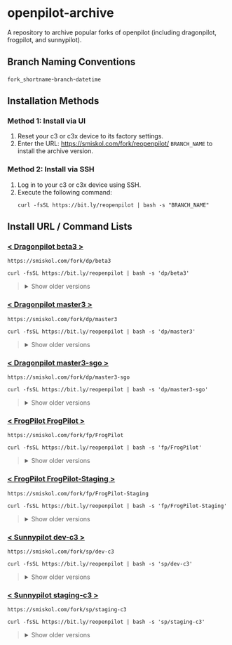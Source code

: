 # openpilot-archive
A repository to archive popular forks of openpilot (including dragonpilot, frogpilot, and sunnypilot).

## Branch Naming Conventions
`fork_shortname`-`branch`-`datetime`

## Installation Methods
### Method 1: Install via UI
1. Reset your c3 or c3x device to its factory settings.
2. Enter the URL: https://smiskol.com/fork/reopenpilot/ `BRANCH_NAME` to install the archive version.

### Method 2: Install via SSH
1. Log in to your c3 or c3x device using SSH.
2. Execute the following command:
   ```
   curl -fsSL https://bit.ly/reopenpilot | bash -s "BRANCH_NAME"
   ```

## Install URL / Command Lists

### [< Dragonpilot beta3 >](https://github.com/reopenpilot/openpilot-archive/commits/dp-beta3-20240820-1123/)
```
https://smiskol.com/fork/dp/beta3
```
```
curl -fsSL https://bit.ly/reopenpilot | bash -s 'dp/beta3'
```

> <details><summary>Show older versions</summary>
>
> <br>
> 
> 
> > <details><summary>20240724-0804</summary>
> >
> > #### dp-beta3-20240724-0804
> >
> > ```
> > https://smiskol.com/fork/reopenpilot/dp-beta3-20240724-0804
> > ```
> > ```
> > curl -fsSL https://bit.ly/reopenpilot | bash -s dp-beta3-20240724-0804
> > ```
> >
> > </details>
> >
> 
> > <details><summary>20240820-1123</summary>
> >
> > #### dp-beta3-20240820-1123
> >
> > ```
> > https://smiskol.com/fork/reopenpilot/dp-beta3-20240820-1123
> > ```
> > ```
> > curl -fsSL https://bit.ly/reopenpilot | bash -s dp-beta3-20240820-1123
> > ```
> >
> > </details>
> >
>
> </details>



### [< Dragonpilot master3 >](https://github.com/reopenpilot/openpilot-archive/commits/dp-master3-20240820-1120/)
```
https://smiskol.com/fork/dp/master3
```
```
curl -fsSL https://bit.ly/reopenpilot | bash -s 'dp/master3'
```

> <details><summary>Show older versions</summary>
>
> <br>
> 
> 
> > <details><summary>20240724-0801</summary>
> >
> > #### dp-master3-20240724-0801
> >
> > ```
> > https://smiskol.com/fork/reopenpilot/dp-master3-20240724-0801
> > ```
> > ```
> > curl -fsSL https://bit.ly/reopenpilot | bash -s dp-master3-20240724-0801
> > ```
> >
> > </details>
> >
> 
> > <details><summary>20240730-1404</summary>
> >
> > #### dp-master3-20240730-1404
> >
> > ```
> > https://smiskol.com/fork/reopenpilot/dp-master3-20240730-1404
> > ```
> > ```
> > curl -fsSL https://bit.ly/reopenpilot | bash -s dp-master3-20240730-1404
> > ```
> >
> > </details>
> >
> 
> > <details><summary>20240730-1417</summary>
> >
> > #### dp-master3-20240730-1417
> >
> > ```
> > https://smiskol.com/fork/reopenpilot/dp-master3-20240730-1417
> > ```
> > ```
> > curl -fsSL https://bit.ly/reopenpilot | bash -s dp-master3-20240730-1417
> > ```
> >
> > </details>
> >
> 
> > <details><summary>20240731-0654</summary>
> >
> > #### dp-master3-20240731-0654
> >
> > ```
> > https://smiskol.com/fork/reopenpilot/dp-master3-20240731-0654
> > ```
> > ```
> > curl -fsSL https://bit.ly/reopenpilot | bash -s dp-master3-20240731-0654
> > ```
> >
> > </details>
> >
> 
> > <details><summary>20240731-1352</summary>
> >
> > #### dp-master3-20240731-1352
> >
> > ```
> > https://smiskol.com/fork/reopenpilot/dp-master3-20240731-1352
> > ```
> > ```
> > curl -fsSL https://bit.ly/reopenpilot | bash -s dp-master3-20240731-1352
> > ```
> >
> > </details>
> >
> 
> > <details><summary>20240801-0926</summary>
> >
> > #### dp-master3-20240801-0926
> >
> > ```
> > https://smiskol.com/fork/reopenpilot/dp-master3-20240801-0926
> > ```
> > ```
> > curl -fsSL https://bit.ly/reopenpilot | bash -s dp-master3-20240801-0926
> > ```
> >
> > </details>
> >
> 
> > <details><summary>20240801-0940</summary>
> >
> > #### dp-master3-20240801-0940
> >
> > ```
> > https://smiskol.com/fork/reopenpilot/dp-master3-20240801-0940
> > ```
> > ```
> > curl -fsSL https://bit.ly/reopenpilot | bash -s dp-master3-20240801-0940
> > ```
> >
> > </details>
> >
> 
> > <details><summary>20240801-0945</summary>
> >
> > #### dp-master3-20240801-0945
> >
> > ```
> > https://smiskol.com/fork/reopenpilot/dp-master3-20240801-0945
> > ```
> > ```
> > curl -fsSL https://bit.ly/reopenpilot | bash -s dp-master3-20240801-0945
> > ```
> >
> > </details>
> >
> 
> > <details><summary>20240801-0951</summary>
> >
> > #### dp-master3-20240801-0951
> >
> > ```
> > https://smiskol.com/fork/reopenpilot/dp-master3-20240801-0951
> > ```
> > ```
> > curl -fsSL https://bit.ly/reopenpilot | bash -s dp-master3-20240801-0951
> > ```
> >
> > </details>
> >
> 
> > <details><summary>20240801-1000</summary>
> >
> > #### dp-master3-20240801-1000
> >
> > ```
> > https://smiskol.com/fork/reopenpilot/dp-master3-20240801-1000
> > ```
> > ```
> > curl -fsSL https://bit.ly/reopenpilot | bash -s dp-master3-20240801-1000
> > ```
> >
> > </details>
> >
> 
> > <details><summary>20240802-0949</summary>
> >
> > #### dp-master3-20240802-0949
> >
> > ```
> > https://smiskol.com/fork/reopenpilot/dp-master3-20240802-0949
> > ```
> > ```
> > curl -fsSL https://bit.ly/reopenpilot | bash -s dp-master3-20240802-0949
> > ```
> >
> > </details>
> >
> 
> > <details><summary>20240802-1300</summary>
> >
> > #### dp-master3-20240802-1300
> >
> > ```
> > https://smiskol.com/fork/reopenpilot/dp-master3-20240802-1300
> > ```
> > ```
> > curl -fsSL https://bit.ly/reopenpilot | bash -s dp-master3-20240802-1300
> > ```
> >
> > </details>
> >
> 
> > <details><summary>20240807-0208</summary>
> >
> > #### dp-master3-20240807-0208
> >
> > ```
> > https://smiskol.com/fork/reopenpilot/dp-master3-20240807-0208
> > ```
> > ```
> > curl -fsSL https://bit.ly/reopenpilot | bash -s dp-master3-20240807-0208
> > ```
> >
> > </details>
> >
> 
> > <details><summary>20240820-1120</summary>
> >
> > #### dp-master3-20240820-1120
> >
> > ```
> > https://smiskol.com/fork/reopenpilot/dp-master3-20240820-1120
> > ```
> > ```
> > curl -fsSL https://bit.ly/reopenpilot | bash -s dp-master3-20240820-1120
> > ```
> >
> > </details>
> >
>
> </details>



### [< Dragonpilot master3-sgo >](https://github.com/reopenpilot/openpilot-archive/commits/dp-master3-sgo-20240724-0821/)
```
https://smiskol.com/fork/dp/master3-sgo
```
```
curl -fsSL https://bit.ly/reopenpilot | bash -s 'dp/master3-sgo'
```

> <details><summary>Show older versions</summary>
>
> <br>
> 
> 
> > <details><summary>20240724-0821</summary>
> >
> > #### dp-master3-sgo-20240724-0821
> >
> > ```
> > https://smiskol.com/fork/reopenpilot/dp-master3-sgo-20240724-0821
> > ```
> > ```
> > curl -fsSL https://bit.ly/reopenpilot | bash -s dp-master3-sgo-20240724-0821
> > ```
> >
> > </details>
> >
>
> </details>



### [< FrogPilot FrogPilot >](https://github.com/reopenpilot/openpilot-archive/commits/fp-FrogPilot-20240822-0437/)
```
https://smiskol.com/fork/fp/FrogPilot
```
```
curl -fsSL https://bit.ly/reopenpilot | bash -s 'fp/FrogPilot'
```

> <details><summary>Show older versions</summary>
>
> <br>
> 
> 
> > <details><summary>20240723-2120</summary>
> >
> > #### fp-FrogPilot-20240723-2120
> >
> > ```
> > https://smiskol.com/fork/reopenpilot/fp-FrogPilot-20240723-2120
> > ```
> > ```
> > curl -fsSL https://bit.ly/reopenpilot | bash -s fp-FrogPilot-20240723-2120
> > ```
> >
> > </details>
> >
> 
> > <details><summary>20240801-0651</summary>
> >
> > #### fp-FrogPilot-20240801-0651
> >
> > ```
> > https://smiskol.com/fork/reopenpilot/fp-FrogPilot-20240801-0651
> > ```
> > ```
> > curl -fsSL https://bit.ly/reopenpilot | bash -s fp-FrogPilot-20240801-0651
> > ```
> >
> > </details>
> >
> 
> > <details><summary>20240801-1742</summary>
> >
> > #### fp-FrogPilot-20240801-1742
> >
> > ```
> > https://smiskol.com/fork/reopenpilot/fp-FrogPilot-20240801-1742
> > ```
> > ```
> > curl -fsSL https://bit.ly/reopenpilot | bash -s fp-FrogPilot-20240801-1742
> > ```
> >
> > </details>
> >
> 
> > <details><summary>20240801-2227</summary>
> >
> > #### fp-FrogPilot-20240801-2227
> >
> > ```
> > https://smiskol.com/fork/reopenpilot/fp-FrogPilot-20240801-2227
> > ```
> > ```
> > curl -fsSL https://bit.ly/reopenpilot | bash -s fp-FrogPilot-20240801-2227
> > ```
> >
> > </details>
> >
> 
> > <details><summary>20240802-0317</summary>
> >
> > #### fp-FrogPilot-20240802-0317
> >
> > ```
> > https://smiskol.com/fork/reopenpilot/fp-FrogPilot-20240802-0317
> > ```
> > ```
> > curl -fsSL https://bit.ly/reopenpilot | bash -s fp-FrogPilot-20240802-0317
> > ```
> >
> > </details>
> >
> 
> > <details><summary>20240802-2141</summary>
> >
> > #### fp-FrogPilot-20240802-2141
> >
> > ```
> > https://smiskol.com/fork/reopenpilot/fp-FrogPilot-20240802-2141
> > ```
> > ```
> > curl -fsSL https://bit.ly/reopenpilot | bash -s fp-FrogPilot-20240802-2141
> > ```
> >
> > </details>
> >
> 
> > <details><summary>20240803-0125</summary>
> >
> > #### fp-FrogPilot-20240803-0125
> >
> > ```
> > https://smiskol.com/fork/reopenpilot/fp-FrogPilot-20240803-0125
> > ```
> > ```
> > curl -fsSL https://bit.ly/reopenpilot | bash -s fp-FrogPilot-20240803-0125
> > ```
> >
> > </details>
> >
> 
> > <details><summary>20240803-1925</summary>
> >
> > #### fp-FrogPilot-20240803-1925
> >
> > ```
> > https://smiskol.com/fork/reopenpilot/fp-FrogPilot-20240803-1925
> > ```
> > ```
> > curl -fsSL https://bit.ly/reopenpilot | bash -s fp-FrogPilot-20240803-1925
> > ```
> >
> > </details>
> >
> 
> > <details><summary>20240803-1941</summary>
> >
> > #### fp-FrogPilot-20240803-1941
> >
> > ```
> > https://smiskol.com/fork/reopenpilot/fp-FrogPilot-20240803-1941
> > ```
> > ```
> > curl -fsSL https://bit.ly/reopenpilot | bash -s fp-FrogPilot-20240803-1941
> > ```
> >
> > </details>
> >
> 
> > <details><summary>20240803-2142</summary>
> >
> > #### fp-FrogPilot-20240803-2142
> >
> > ```
> > https://smiskol.com/fork/reopenpilot/fp-FrogPilot-20240803-2142
> > ```
> > ```
> > curl -fsSL https://bit.ly/reopenpilot | bash -s fp-FrogPilot-20240803-2142
> > ```
> >
> > </details>
> >
> 
> > <details><summary>20240804-0112</summary>
> >
> > #### fp-FrogPilot-20240804-0112
> >
> > ```
> > https://smiskol.com/fork/reopenpilot/fp-FrogPilot-20240804-0112
> > ```
> > ```
> > curl -fsSL https://bit.ly/reopenpilot | bash -s fp-FrogPilot-20240804-0112
> > ```
> >
> > </details>
> >
> 
> > <details><summary>20240815-2336</summary>
> >
> > #### fp-FrogPilot-20240815-2336
> >
> > ```
> > https://smiskol.com/fork/reopenpilot/fp-FrogPilot-20240815-2336
> > ```
> > ```
> > curl -fsSL https://bit.ly/reopenpilot | bash -s fp-FrogPilot-20240815-2336
> > ```
> >
> > </details>
> >
> 
> > <details><summary>20240816-0020</summary>
> >
> > #### fp-FrogPilot-20240816-0020
> >
> > ```
> > https://smiskol.com/fork/reopenpilot/fp-FrogPilot-20240816-0020
> > ```
> > ```
> > curl -fsSL https://bit.ly/reopenpilot | bash -s fp-FrogPilot-20240816-0020
> > ```
> >
> > </details>
> >
> 
> > <details><summary>20240819-0222</summary>
> >
> > #### fp-FrogPilot-20240819-0222
> >
> > ```
> > https://smiskol.com/fork/reopenpilot/fp-FrogPilot-20240819-0222
> > ```
> > ```
> > curl -fsSL https://bit.ly/reopenpilot | bash -s fp-FrogPilot-20240819-0222
> > ```
> >
> > </details>
> >
> 
> > <details><summary>20240821-2223</summary>
> >
> > #### fp-FrogPilot-20240821-2223
> >
> > ```
> > https://smiskol.com/fork/reopenpilot/fp-FrogPilot-20240821-2223
> > ```
> > ```
> > curl -fsSL https://bit.ly/reopenpilot | bash -s fp-FrogPilot-20240821-2223
> > ```
> >
> > </details>
> >
> 
> > <details><summary>20240822-0437</summary>
> >
> > #### fp-FrogPilot-20240822-0437
> >
> > ```
> > https://smiskol.com/fork/reopenpilot/fp-FrogPilot-20240822-0437
> > ```
> > ```
> > curl -fsSL https://bit.ly/reopenpilot | bash -s fp-FrogPilot-20240822-0437
> > ```
> >
> > </details>
> >
>
> </details>



### [< FrogPilot FrogPilot-Staging >](https://github.com/reopenpilot/openpilot-archive/commits/fp-FrogPilot-Staging-20240826-1417/)
```
https://smiskol.com/fork/fp/FrogPilot-Staging
```
```
curl -fsSL https://bit.ly/reopenpilot | bash -s 'fp/FrogPilot-Staging'
```

> <details><summary>Show older versions</summary>
>
> <br>
> 
> 
> > <details><summary>20240729-2257</summary>
> >
> > #### fp-FrogPilot-Staging-20240729-2257
> >
> > ```
> > https://smiskol.com/fork/reopenpilot/fp-FrogPilot-Staging-20240729-2257
> > ```
> > ```
> > curl -fsSL https://bit.ly/reopenpilot | bash -s fp-FrogPilot-Staging-20240729-2257
> > ```
> >
> > </details>
> >
> 
> > <details><summary>20240730-0805</summary>
> >
> > #### fp-FrogPilot-Staging-20240730-0805
> >
> > ```
> > https://smiskol.com/fork/reopenpilot/fp-FrogPilot-Staging-20240730-0805
> > ```
> > ```
> > curl -fsSL https://bit.ly/reopenpilot | bash -s fp-FrogPilot-Staging-20240730-0805
> > ```
> >
> > </details>
> >
> 
> > <details><summary>20240730-1912</summary>
> >
> > #### fp-FrogPilot-Staging-20240730-1912
> >
> > ```
> > https://smiskol.com/fork/reopenpilot/fp-FrogPilot-Staging-20240730-1912
> > ```
> > ```
> > curl -fsSL https://bit.ly/reopenpilot | bash -s fp-FrogPilot-Staging-20240730-1912
> > ```
> >
> > </details>
> >
> 
> > <details><summary>20240731-0144</summary>
> >
> > #### fp-FrogPilot-Staging-20240731-0144
> >
> > ```
> > https://smiskol.com/fork/reopenpilot/fp-FrogPilot-Staging-20240731-0144
> > ```
> > ```
> > curl -fsSL https://bit.ly/reopenpilot | bash -s fp-FrogPilot-Staging-20240731-0144
> > ```
> >
> > </details>
> >
> 
> > <details><summary>20240731-0804</summary>
> >
> > #### fp-FrogPilot-Staging-20240731-0804
> >
> > ```
> > https://smiskol.com/fork/reopenpilot/fp-FrogPilot-Staging-20240731-0804
> > ```
> > ```
> > curl -fsSL https://bit.ly/reopenpilot | bash -s fp-FrogPilot-Staging-20240731-0804
> > ```
> >
> > </details>
> >
> 
> > <details><summary>20240801-0651</summary>
> >
> > #### fp-FrogPilot-Staging-20240801-0651
> >
> > ```
> > https://smiskol.com/fork/reopenpilot/fp-FrogPilot-Staging-20240801-0651
> > ```
> > ```
> > curl -fsSL https://bit.ly/reopenpilot | bash -s fp-FrogPilot-Staging-20240801-0651
> > ```
> >
> > </details>
> >
> 
> > <details><summary>20240801-1742</summary>
> >
> > #### fp-FrogPilot-Staging-20240801-1742
> >
> > ```
> > https://smiskol.com/fork/reopenpilot/fp-FrogPilot-Staging-20240801-1742
> > ```
> > ```
> > curl -fsSL https://bit.ly/reopenpilot | bash -s fp-FrogPilot-Staging-20240801-1742
> > ```
> >
> > </details>
> >
> 
> > <details><summary>20240801-2227</summary>
> >
> > #### fp-FrogPilot-Staging-20240801-2227
> >
> > ```
> > https://smiskol.com/fork/reopenpilot/fp-FrogPilot-Staging-20240801-2227
> > ```
> > ```
> > curl -fsSL https://bit.ly/reopenpilot | bash -s fp-FrogPilot-Staging-20240801-2227
> > ```
> >
> > </details>
> >
> 
> > <details><summary>20240802-2134</summary>
> >
> > #### fp-FrogPilot-Staging-20240802-2134
> >
> > ```
> > https://smiskol.com/fork/reopenpilot/fp-FrogPilot-Staging-20240802-2134
> > ```
> > ```
> > curl -fsSL https://bit.ly/reopenpilot | bash -s fp-FrogPilot-Staging-20240802-2134
> > ```
> >
> > </details>
> >
> 
> > <details><summary>20240803-0125</summary>
> >
> > #### fp-FrogPilot-Staging-20240803-0125
> >
> > ```
> > https://smiskol.com/fork/reopenpilot/fp-FrogPilot-Staging-20240803-0125
> > ```
> > ```
> > curl -fsSL https://bit.ly/reopenpilot | bash -s fp-FrogPilot-Staging-20240803-0125
> > ```
> >
> > </details>
> >
> 
> > <details><summary>20240803-1924</summary>
> >
> > #### fp-FrogPilot-Staging-20240803-1924
> >
> > ```
> > https://smiskol.com/fork/reopenpilot/fp-FrogPilot-Staging-20240803-1924
> > ```
> > ```
> > curl -fsSL https://bit.ly/reopenpilot | bash -s fp-FrogPilot-Staging-20240803-1924
> > ```
> >
> > </details>
> >
> 
> > <details><summary>20240803-1941</summary>
> >
> > #### fp-FrogPilot-Staging-20240803-1941
> >
> > ```
> > https://smiskol.com/fork/reopenpilot/fp-FrogPilot-Staging-20240803-1941
> > ```
> > ```
> > curl -fsSL https://bit.ly/reopenpilot | bash -s fp-FrogPilot-Staging-20240803-1941
> > ```
> >
> > </details>
> >
> 
> > <details><summary>20240803-2142</summary>
> >
> > #### fp-FrogPilot-Staging-20240803-2142
> >
> > ```
> > https://smiskol.com/fork/reopenpilot/fp-FrogPilot-Staging-20240803-2142
> > ```
> > ```
> > curl -fsSL https://bit.ly/reopenpilot | bash -s fp-FrogPilot-Staging-20240803-2142
> > ```
> >
> > </details>
> >
> 
> > <details><summary>20240804-0112</summary>
> >
> > #### fp-FrogPilot-Staging-20240804-0112
> >
> > ```
> > https://smiskol.com/fork/reopenpilot/fp-FrogPilot-Staging-20240804-0112
> > ```
> > ```
> > curl -fsSL https://bit.ly/reopenpilot | bash -s fp-FrogPilot-Staging-20240804-0112
> > ```
> >
> > </details>
> >
> 
> > <details><summary>20240804-2029</summary>
> >
> > #### fp-FrogPilot-Staging-20240804-2029
> >
> > ```
> > https://smiskol.com/fork/reopenpilot/fp-FrogPilot-Staging-20240804-2029
> > ```
> > ```
> > curl -fsSL https://bit.ly/reopenpilot | bash -s fp-FrogPilot-Staging-20240804-2029
> > ```
> >
> > </details>
> >
> 
> > <details><summary>20240804-2235</summary>
> >
> > #### fp-FrogPilot-Staging-20240804-2235
> >
> > ```
> > https://smiskol.com/fork/reopenpilot/fp-FrogPilot-Staging-20240804-2235
> > ```
> > ```
> > curl -fsSL https://bit.ly/reopenpilot | bash -s fp-FrogPilot-Staging-20240804-2235
> > ```
> >
> > </details>
> >
> 
> > <details><summary>20240810-0742</summary>
> >
> > #### fp-FrogPilot-Staging-20240810-0742
> >
> > ```
> > https://smiskol.com/fork/reopenpilot/fp-FrogPilot-Staging-20240810-0742
> > ```
> > ```
> > curl -fsSL https://bit.ly/reopenpilot | bash -s fp-FrogPilot-Staging-20240810-0742
> > ```
> >
> > </details>
> >
> 
> > <details><summary>20240810-1018</summary>
> >
> > #### fp-FrogPilot-Staging-20240810-1018
> >
> > ```
> > https://smiskol.com/fork/reopenpilot/fp-FrogPilot-Staging-20240810-1018
> > ```
> > ```
> > curl -fsSL https://bit.ly/reopenpilot | bash -s fp-FrogPilot-Staging-20240810-1018
> > ```
> >
> > </details>
> >
> 
> > <details><summary>20240814-1911</summary>
> >
> > #### fp-FrogPilot-Staging-20240814-1911
> >
> > ```
> > https://smiskol.com/fork/reopenpilot/fp-FrogPilot-Staging-20240814-1911
> > ```
> > ```
> > curl -fsSL https://bit.ly/reopenpilot | bash -s fp-FrogPilot-Staging-20240814-1911
> > ```
> >
> > </details>
> >
> 
> > <details><summary>20240817-0410</summary>
> >
> > #### fp-FrogPilot-Staging-20240817-0410
> >
> > ```
> > https://smiskol.com/fork/reopenpilot/fp-FrogPilot-Staging-20240817-0410
> > ```
> > ```
> > curl -fsSL https://bit.ly/reopenpilot | bash -s fp-FrogPilot-Staging-20240817-0410
> > ```
> >
> > </details>
> >
> 
> > <details><summary>20240817-0455</summary>
> >
> > #### fp-FrogPilot-Staging-20240817-0455
> >
> > ```
> > https://smiskol.com/fork/reopenpilot/fp-FrogPilot-Staging-20240817-0455
> > ```
> > ```
> > curl -fsSL https://bit.ly/reopenpilot | bash -s fp-FrogPilot-Staging-20240817-0455
> > ```
> >
> > </details>
> >
> 
> > <details><summary>20240819-0440</summary>
> >
> > #### fp-FrogPilot-Staging-20240819-0440
> >
> > ```
> > https://smiskol.com/fork/reopenpilot/fp-FrogPilot-Staging-20240819-0440
> > ```
> > ```
> > curl -fsSL https://bit.ly/reopenpilot | bash -s fp-FrogPilot-Staging-20240819-0440
> > ```
> >
> > </details>
> >
> 
> > <details><summary>20240824-0637</summary>
> >
> > #### fp-FrogPilot-Staging-20240824-0637
> >
> > ```
> > https://smiskol.com/fork/reopenpilot/fp-FrogPilot-Staging-20240824-0637
> > ```
> > ```
> > curl -fsSL https://bit.ly/reopenpilot | bash -s fp-FrogPilot-Staging-20240824-0637
> > ```
> >
> > </details>
> >
> 
> > <details><summary>20240824-1036</summary>
> >
> > #### fp-FrogPilot-Staging-20240824-1036
> >
> > ```
> > https://smiskol.com/fork/reopenpilot/fp-FrogPilot-Staging-20240824-1036
> > ```
> > ```
> > curl -fsSL https://bit.ly/reopenpilot | bash -s fp-FrogPilot-Staging-20240824-1036
> > ```
> >
> > </details>
> >
> 
> > <details><summary>20240824-1303</summary>
> >
> > #### fp-FrogPilot-Staging-20240824-1303
> >
> > ```
> > https://smiskol.com/fork/reopenpilot/fp-FrogPilot-Staging-20240824-1303
> > ```
> > ```
> > curl -fsSL https://bit.ly/reopenpilot | bash -s fp-FrogPilot-Staging-20240824-1303
> > ```
> >
> > </details>
> >
> 
> > <details><summary>20240824-1535</summary>
> >
> > #### fp-FrogPilot-Staging-20240824-1535
> >
> > ```
> > https://smiskol.com/fork/reopenpilot/fp-FrogPilot-Staging-20240824-1535
> > ```
> > ```
> > curl -fsSL https://bit.ly/reopenpilot | bash -s fp-FrogPilot-Staging-20240824-1535
> > ```
> >
> > </details>
> >
> 
> > <details><summary>20240824-2358</summary>
> >
> > #### fp-FrogPilot-Staging-20240824-2358
> >
> > ```
> > https://smiskol.com/fork/reopenpilot/fp-FrogPilot-Staging-20240824-2358
> > ```
> > ```
> > curl -fsSL https://bit.ly/reopenpilot | bash -s fp-FrogPilot-Staging-20240824-2358
> > ```
> >
> > </details>
> >
> 
> > <details><summary>20240825-0056</summary>
> >
> > #### fp-FrogPilot-Staging-20240825-0056
> >
> > ```
> > https://smiskol.com/fork/reopenpilot/fp-FrogPilot-Staging-20240825-0056
> > ```
> > ```
> > curl -fsSL https://bit.ly/reopenpilot | bash -s fp-FrogPilot-Staging-20240825-0056
> > ```
> >
> > </details>
> >
> 
> > <details><summary>20240825-1522</summary>
> >
> > #### fp-FrogPilot-Staging-20240825-1522
> >
> > ```
> > https://smiskol.com/fork/reopenpilot/fp-FrogPilot-Staging-20240825-1522
> > ```
> > ```
> > curl -fsSL https://bit.ly/reopenpilot | bash -s fp-FrogPilot-Staging-20240825-1522
> > ```
> >
> > </details>
> >
> 
> > <details><summary>20240826-0727</summary>
> >
> > #### fp-FrogPilot-Staging-20240826-0727
> >
> > ```
> > https://smiskol.com/fork/reopenpilot/fp-FrogPilot-Staging-20240826-0727
> > ```
> > ```
> > curl -fsSL https://bit.ly/reopenpilot | bash -s fp-FrogPilot-Staging-20240826-0727
> > ```
> >
> > </details>
> >
> 
> > <details><summary>20240826-0744</summary>
> >
> > #### fp-FrogPilot-Staging-20240826-0744
> >
> > ```
> > https://smiskol.com/fork/reopenpilot/fp-FrogPilot-Staging-20240826-0744
> > ```
> > ```
> > curl -fsSL https://bit.ly/reopenpilot | bash -s fp-FrogPilot-Staging-20240826-0744
> > ```
> >
> > </details>
> >
> 
> > <details><summary>20240826-0750</summary>
> >
> > #### fp-FrogPilot-Staging-20240826-0750
> >
> > ```
> > https://smiskol.com/fork/reopenpilot/fp-FrogPilot-Staging-20240826-0750
> > ```
> > ```
> > curl -fsSL https://bit.ly/reopenpilot | bash -s fp-FrogPilot-Staging-20240826-0750
> > ```
> >
> > </details>
> >
> 
> > <details><summary>20240826-0754</summary>
> >
> > #### fp-FrogPilot-Staging-20240826-0754
> >
> > ```
> > https://smiskol.com/fork/reopenpilot/fp-FrogPilot-Staging-20240826-0754
> > ```
> > ```
> > curl -fsSL https://bit.ly/reopenpilot | bash -s fp-FrogPilot-Staging-20240826-0754
> > ```
> >
> > </details>
> >
> 
> > <details><summary>20240826-0801</summary>
> >
> > #### fp-FrogPilot-Staging-20240826-0801
> >
> > ```
> > https://smiskol.com/fork/reopenpilot/fp-FrogPilot-Staging-20240826-0801
> > ```
> > ```
> > curl -fsSL https://bit.ly/reopenpilot | bash -s fp-FrogPilot-Staging-20240826-0801
> > ```
> >
> > </details>
> >
> 
> > <details><summary>20240826-0803</summary>
> >
> > #### fp-FrogPilot-Staging-20240826-0803
> >
> > ```
> > https://smiskol.com/fork/reopenpilot/fp-FrogPilot-Staging-20240826-0803
> > ```
> > ```
> > curl -fsSL https://bit.ly/reopenpilot | bash -s fp-FrogPilot-Staging-20240826-0803
> > ```
> >
> > </details>
> >
> 
> > <details><summary>20240826-0812</summary>
> >
> > #### fp-FrogPilot-Staging-20240826-0812
> >
> > ```
> > https://smiskol.com/fork/reopenpilot/fp-FrogPilot-Staging-20240826-0812
> > ```
> > ```
> > curl -fsSL https://bit.ly/reopenpilot | bash -s fp-FrogPilot-Staging-20240826-0812
> > ```
> >
> > </details>
> >
> 
> > <details><summary>20240826-0815</summary>
> >
> > #### fp-FrogPilot-Staging-20240826-0815
> >
> > ```
> > https://smiskol.com/fork/reopenpilot/fp-FrogPilot-Staging-20240826-0815
> > ```
> > ```
> > curl -fsSL https://bit.ly/reopenpilot | bash -s fp-FrogPilot-Staging-20240826-0815
> > ```
> >
> > </details>
> >
> 
> > <details><summary>20240826-0821</summary>
> >
> > #### fp-FrogPilot-Staging-20240826-0821
> >
> > ```
> > https://smiskol.com/fork/reopenpilot/fp-FrogPilot-Staging-20240826-0821
> > ```
> > ```
> > curl -fsSL https://bit.ly/reopenpilot | bash -s fp-FrogPilot-Staging-20240826-0821
> > ```
> >
> > </details>
> >
> 
> > <details><summary>20240826-0828</summary>
> >
> > #### fp-FrogPilot-Staging-20240826-0828
> >
> > ```
> > https://smiskol.com/fork/reopenpilot/fp-FrogPilot-Staging-20240826-0828
> > ```
> > ```
> > curl -fsSL https://bit.ly/reopenpilot | bash -s fp-FrogPilot-Staging-20240826-0828
> > ```
> >
> > </details>
> >
> 
> > <details><summary>20240826-0834</summary>
> >
> > #### fp-FrogPilot-Staging-20240826-0834
> >
> > ```
> > https://smiskol.com/fork/reopenpilot/fp-FrogPilot-Staging-20240826-0834
> > ```
> > ```
> > curl -fsSL https://bit.ly/reopenpilot | bash -s fp-FrogPilot-Staging-20240826-0834
> > ```
> >
> > </details>
> >
> 
> > <details><summary>20240826-0841</summary>
> >
> > #### fp-FrogPilot-Staging-20240826-0841
> >
> > ```
> > https://smiskol.com/fork/reopenpilot/fp-FrogPilot-Staging-20240826-0841
> > ```
> > ```
> > curl -fsSL https://bit.ly/reopenpilot | bash -s fp-FrogPilot-Staging-20240826-0841
> > ```
> >
> > </details>
> >
> 
> > <details><summary>20240826-0847</summary>
> >
> > #### fp-FrogPilot-Staging-20240826-0847
> >
> > ```
> > https://smiskol.com/fork/reopenpilot/fp-FrogPilot-Staging-20240826-0847
> > ```
> > ```
> > curl -fsSL https://bit.ly/reopenpilot | bash -s fp-FrogPilot-Staging-20240826-0847
> > ```
> >
> > </details>
> >
> 
> > <details><summary>20240826-0853</summary>
> >
> > #### fp-FrogPilot-Staging-20240826-0853
> >
> > ```
> > https://smiskol.com/fork/reopenpilot/fp-FrogPilot-Staging-20240826-0853
> > ```
> > ```
> > curl -fsSL https://bit.ly/reopenpilot | bash -s fp-FrogPilot-Staging-20240826-0853
> > ```
> >
> > </details>
> >
> 
> > <details><summary>20240826-0857</summary>
> >
> > #### fp-FrogPilot-Staging-20240826-0857
> >
> > ```
> > https://smiskol.com/fork/reopenpilot/fp-FrogPilot-Staging-20240826-0857
> > ```
> > ```
> > curl -fsSL https://bit.ly/reopenpilot | bash -s fp-FrogPilot-Staging-20240826-0857
> > ```
> >
> > </details>
> >
> 
> > <details><summary>20240826-0903</summary>
> >
> > #### fp-FrogPilot-Staging-20240826-0903
> >
> > ```
> > https://smiskol.com/fork/reopenpilot/fp-FrogPilot-Staging-20240826-0903
> > ```
> > ```
> > curl -fsSL https://bit.ly/reopenpilot | bash -s fp-FrogPilot-Staging-20240826-0903
> > ```
> >
> > </details>
> >
> 
> > <details><summary>20240826-0907</summary>
> >
> > #### fp-FrogPilot-Staging-20240826-0907
> >
> > ```
> > https://smiskol.com/fork/reopenpilot/fp-FrogPilot-Staging-20240826-0907
> > ```
> > ```
> > curl -fsSL https://bit.ly/reopenpilot | bash -s fp-FrogPilot-Staging-20240826-0907
> > ```
> >
> > </details>
> >
> 
> > <details><summary>20240826-0912</summary>
> >
> > #### fp-FrogPilot-Staging-20240826-0912
> >
> > ```
> > https://smiskol.com/fork/reopenpilot/fp-FrogPilot-Staging-20240826-0912
> > ```
> > ```
> > curl -fsSL https://bit.ly/reopenpilot | bash -s fp-FrogPilot-Staging-20240826-0912
> > ```
> >
> > </details>
> >
> 
> > <details><summary>20240826-0919</summary>
> >
> > #### fp-FrogPilot-Staging-20240826-0919
> >
> > ```
> > https://smiskol.com/fork/reopenpilot/fp-FrogPilot-Staging-20240826-0919
> > ```
> > ```
> > curl -fsSL https://bit.ly/reopenpilot | bash -s fp-FrogPilot-Staging-20240826-0919
> > ```
> >
> > </details>
> >
> 
> > <details><summary>20240826-0926</summary>
> >
> > #### fp-FrogPilot-Staging-20240826-0926
> >
> > ```
> > https://smiskol.com/fork/reopenpilot/fp-FrogPilot-Staging-20240826-0926
> > ```
> > ```
> > curl -fsSL https://bit.ly/reopenpilot | bash -s fp-FrogPilot-Staging-20240826-0926
> > ```
> >
> > </details>
> >
> 
> > <details><summary>20240826-0928</summary>
> >
> > #### fp-FrogPilot-Staging-20240826-0928
> >
> > ```
> > https://smiskol.com/fork/reopenpilot/fp-FrogPilot-Staging-20240826-0928
> > ```
> > ```
> > curl -fsSL https://bit.ly/reopenpilot | bash -s fp-FrogPilot-Staging-20240826-0928
> > ```
> >
> > </details>
> >
> 
> > <details><summary>20240826-0936</summary>
> >
> > #### fp-FrogPilot-Staging-20240826-0936
> >
> > ```
> > https://smiskol.com/fork/reopenpilot/fp-FrogPilot-Staging-20240826-0936
> > ```
> > ```
> > curl -fsSL https://bit.ly/reopenpilot | bash -s fp-FrogPilot-Staging-20240826-0936
> > ```
> >
> > </details>
> >
> 
> > <details><summary>20240826-0941</summary>
> >
> > #### fp-FrogPilot-Staging-20240826-0941
> >
> > ```
> > https://smiskol.com/fork/reopenpilot/fp-FrogPilot-Staging-20240826-0941
> > ```
> > ```
> > curl -fsSL https://bit.ly/reopenpilot | bash -s fp-FrogPilot-Staging-20240826-0941
> > ```
> >
> > </details>
> >
> 
> > <details><summary>20240826-0947</summary>
> >
> > #### fp-FrogPilot-Staging-20240826-0947
> >
> > ```
> > https://smiskol.com/fork/reopenpilot/fp-FrogPilot-Staging-20240826-0947
> > ```
> > ```
> > curl -fsSL https://bit.ly/reopenpilot | bash -s fp-FrogPilot-Staging-20240826-0947
> > ```
> >
> > </details>
> >
> 
> > <details><summary>20240826-1003</summary>
> >
> > #### fp-FrogPilot-Staging-20240826-1003
> >
> > ```
> > https://smiskol.com/fork/reopenpilot/fp-FrogPilot-Staging-20240826-1003
> > ```
> > ```
> > curl -fsSL https://bit.ly/reopenpilot | bash -s fp-FrogPilot-Staging-20240826-1003
> > ```
> >
> > </details>
> >
> 
> > <details><summary>20240826-1008</summary>
> >
> > #### fp-FrogPilot-Staging-20240826-1008
> >
> > ```
> > https://smiskol.com/fork/reopenpilot/fp-FrogPilot-Staging-20240826-1008
> > ```
> > ```
> > curl -fsSL https://bit.ly/reopenpilot | bash -s fp-FrogPilot-Staging-20240826-1008
> > ```
> >
> > </details>
> >
> 
> > <details><summary>20240826-1011</summary>
> >
> > #### fp-FrogPilot-Staging-20240826-1011
> >
> > ```
> > https://smiskol.com/fork/reopenpilot/fp-FrogPilot-Staging-20240826-1011
> > ```
> > ```
> > curl -fsSL https://bit.ly/reopenpilot | bash -s fp-FrogPilot-Staging-20240826-1011
> > ```
> >
> > </details>
> >
> 
> > <details><summary>20240826-1020</summary>
> >
> > #### fp-FrogPilot-Staging-20240826-1020
> >
> > ```
> > https://smiskol.com/fork/reopenpilot/fp-FrogPilot-Staging-20240826-1020
> > ```
> > ```
> > curl -fsSL https://bit.ly/reopenpilot | bash -s fp-FrogPilot-Staging-20240826-1020
> > ```
> >
> > </details>
> >
> 
> > <details><summary>20240826-1025</summary>
> >
> > #### fp-FrogPilot-Staging-20240826-1025
> >
> > ```
> > https://smiskol.com/fork/reopenpilot/fp-FrogPilot-Staging-20240826-1025
> > ```
> > ```
> > curl -fsSL https://bit.ly/reopenpilot | bash -s fp-FrogPilot-Staging-20240826-1025
> > ```
> >
> > </details>
> >
> 
> > <details><summary>20240826-1417</summary>
> >
> > #### fp-FrogPilot-Staging-20240826-1417
> >
> > ```
> > https://smiskol.com/fork/reopenpilot/fp-FrogPilot-Staging-20240826-1417
> > ```
> > ```
> > curl -fsSL https://bit.ly/reopenpilot | bash -s fp-FrogPilot-Staging-20240826-1417
> > ```
> >
> > </details>
> >
>
> </details>



### [< Sunnypilot dev-c3 >](https://github.com/reopenpilot/openpilot-archive/commits/sp-dev-c3-20240827-0341/)
```
https://smiskol.com/fork/sp/dev-c3
```
```
curl -fsSL https://bit.ly/reopenpilot | bash -s 'sp/dev-c3'
```

> <details><summary>Show older versions</summary>
>
> <br>
> 
> 
> > <details><summary>20240729-2010</summary>
> >
> > #### sp-dev-c3-20240729-2010
> >
> > ```
> > https://smiskol.com/fork/reopenpilot/sp-dev-c3-20240729-2010
> > ```
> > ```
> > curl -fsSL https://bit.ly/reopenpilot | bash -s sp-dev-c3-20240729-2010
> > ```
> >
> > </details>
> >
> 
> > <details><summary>20240730-0131</summary>
> >
> > #### sp-dev-c3-20240730-0131
> >
> > ```
> > https://smiskol.com/fork/reopenpilot/sp-dev-c3-20240730-0131
> > ```
> > ```
> > curl -fsSL https://bit.ly/reopenpilot | bash -s sp-dev-c3-20240730-0131
> > ```
> >
> > </details>
> >
> 
> > <details><summary>20240731-0424</summary>
> >
> > #### sp-dev-c3-20240731-0424
> >
> > ```
> > https://smiskol.com/fork/reopenpilot/sp-dev-c3-20240731-0424
> > ```
> > ```
> > curl -fsSL https://bit.ly/reopenpilot | bash -s sp-dev-c3-20240731-0424
> > ```
> >
> > </details>
> >
> 
> > <details><summary>20240731-2209</summary>
> >
> > #### sp-dev-c3-20240731-2209
> >
> > ```
> > https://smiskol.com/fork/reopenpilot/sp-dev-c3-20240731-2209
> > ```
> > ```
> > curl -fsSL https://bit.ly/reopenpilot | bash -s sp-dev-c3-20240731-2209
> > ```
> >
> > </details>
> >
> 
> > <details><summary>20240731-2305</summary>
> >
> > #### sp-dev-c3-20240731-2305
> >
> > ```
> > https://smiskol.com/fork/reopenpilot/sp-dev-c3-20240731-2305
> > ```
> > ```
> > curl -fsSL https://bit.ly/reopenpilot | bash -s sp-dev-c3-20240731-2305
> > ```
> >
> > </details>
> >
> 
> > <details><summary>20240731-2358</summary>
> >
> > #### sp-dev-c3-20240731-2358
> >
> > ```
> > https://smiskol.com/fork/reopenpilot/sp-dev-c3-20240731-2358
> > ```
> > ```
> > curl -fsSL https://bit.ly/reopenpilot | bash -s sp-dev-c3-20240731-2358
> > ```
> >
> > </details>
> >
> 
> > <details><summary>20240801-0051</summary>
> >
> > #### sp-dev-c3-20240801-0051
> >
> > ```
> > https://smiskol.com/fork/reopenpilot/sp-dev-c3-20240801-0051
> > ```
> > ```
> > curl -fsSL https://bit.ly/reopenpilot | bash -s sp-dev-c3-20240801-0051
> > ```
> >
> > </details>
> >
> 
> > <details><summary>20240801-1041</summary>
> >
> > #### sp-dev-c3-20240801-1041
> >
> > ```
> > https://smiskol.com/fork/reopenpilot/sp-dev-c3-20240801-1041
> > ```
> > ```
> > curl -fsSL https://bit.ly/reopenpilot | bash -s sp-dev-c3-20240801-1041
> > ```
> >
> > </details>
> >
> 
> > <details><summary>20240801-1058</summary>
> >
> > #### sp-dev-c3-20240801-1058
> >
> > ```
> > https://smiskol.com/fork/reopenpilot/sp-dev-c3-20240801-1058
> > ```
> > ```
> > curl -fsSL https://bit.ly/reopenpilot | bash -s sp-dev-c3-20240801-1058
> > ```
> >
> > </details>
> >
> 
> > <details><summary>20240801-1353</summary>
> >
> > #### sp-dev-c3-20240801-1353
> >
> > ```
> > https://smiskol.com/fork/reopenpilot/sp-dev-c3-20240801-1353
> > ```
> > ```
> > curl -fsSL https://bit.ly/reopenpilot | bash -s sp-dev-c3-20240801-1353
> > ```
> >
> > </details>
> >
> 
> > <details><summary>20240801-1512</summary>
> >
> > #### sp-dev-c3-20240801-1512
> >
> > ```
> > https://smiskol.com/fork/reopenpilot/sp-dev-c3-20240801-1512
> > ```
> > ```
> > curl -fsSL https://bit.ly/reopenpilot | bash -s sp-dev-c3-20240801-1512
> > ```
> >
> > </details>
> >
> 
> > <details><summary>20240802-1535</summary>
> >
> > #### sp-dev-c3-20240802-1535
> >
> > ```
> > https://smiskol.com/fork/reopenpilot/sp-dev-c3-20240802-1535
> > ```
> > ```
> > curl -fsSL https://bit.ly/reopenpilot | bash -s sp-dev-c3-20240802-1535
> > ```
> >
> > </details>
> >
> 
> > <details><summary>20240803-1650</summary>
> >
> > #### sp-dev-c3-20240803-1650
> >
> > ```
> > https://smiskol.com/fork/reopenpilot/sp-dev-c3-20240803-1650
> > ```
> > ```
> > curl -fsSL https://bit.ly/reopenpilot | bash -s sp-dev-c3-20240803-1650
> > ```
> >
> > </details>
> >
> 
> > <details><summary>20240803-2114</summary>
> >
> > #### sp-dev-c3-20240803-2114
> >
> > ```
> > https://smiskol.com/fork/reopenpilot/sp-dev-c3-20240803-2114
> > ```
> > ```
> > curl -fsSL https://bit.ly/reopenpilot | bash -s sp-dev-c3-20240803-2114
> > ```
> >
> > </details>
> >
> 
> > <details><summary>20240804-0204</summary>
> >
> > #### sp-dev-c3-20240804-0204
> >
> > ```
> > https://smiskol.com/fork/reopenpilot/sp-dev-c3-20240804-0204
> > ```
> > ```
> > curl -fsSL https://bit.ly/reopenpilot | bash -s sp-dev-c3-20240804-0204
> > ```
> >
> > </details>
> >
> 
> > <details><summary>20240804-1139</summary>
> >
> > #### sp-dev-c3-20240804-1139
> >
> > ```
> > https://smiskol.com/fork/reopenpilot/sp-dev-c3-20240804-1139
> > ```
> > ```
> > curl -fsSL https://bit.ly/reopenpilot | bash -s sp-dev-c3-20240804-1139
> > ```
> >
> > </details>
> >
> 
> > <details><summary>20240804-1201</summary>
> >
> > #### sp-dev-c3-20240804-1201
> >
> > ```
> > https://smiskol.com/fork/reopenpilot/sp-dev-c3-20240804-1201
> > ```
> > ```
> > curl -fsSL https://bit.ly/reopenpilot | bash -s sp-dev-c3-20240804-1201
> > ```
> >
> > </details>
> >
> 
> > <details><summary>20240804-1321</summary>
> >
> > #### sp-dev-c3-20240804-1321
> >
> > ```
> > https://smiskol.com/fork/reopenpilot/sp-dev-c3-20240804-1321
> > ```
> > ```
> > curl -fsSL https://bit.ly/reopenpilot | bash -s sp-dev-c3-20240804-1321
> > ```
> >
> > </details>
> >
> 
> > <details><summary>20240804-1527</summary>
> >
> > #### sp-dev-c3-20240804-1527
> >
> > ```
> > https://smiskol.com/fork/reopenpilot/sp-dev-c3-20240804-1527
> > ```
> > ```
> > curl -fsSL https://bit.ly/reopenpilot | bash -s sp-dev-c3-20240804-1527
> > ```
> >
> > </details>
> >
> 
> > <details><summary>20240804-1616</summary>
> >
> > #### sp-dev-c3-20240804-1616
> >
> > ```
> > https://smiskol.com/fork/reopenpilot/sp-dev-c3-20240804-1616
> > ```
> > ```
> > curl -fsSL https://bit.ly/reopenpilot | bash -s sp-dev-c3-20240804-1616
> > ```
> >
> > </details>
> >
> 
> > <details><summary>20240804-2142</summary>
> >
> > #### sp-dev-c3-20240804-2142
> >
> > ```
> > https://smiskol.com/fork/reopenpilot/sp-dev-c3-20240804-2142
> > ```
> > ```
> > curl -fsSL https://bit.ly/reopenpilot | bash -s sp-dev-c3-20240804-2142
> > ```
> >
> > </details>
> >
> 
> > <details><summary>20240805-2243</summary>
> >
> > #### sp-dev-c3-20240805-2243
> >
> > ```
> > https://smiskol.com/fork/reopenpilot/sp-dev-c3-20240805-2243
> > ```
> > ```
> > curl -fsSL https://bit.ly/reopenpilot | bash -s sp-dev-c3-20240805-2243
> > ```
> >
> > </details>
> >
> 
> > <details><summary>20240805-2348</summary>
> >
> > #### sp-dev-c3-20240805-2348
> >
> > ```
> > https://smiskol.com/fork/reopenpilot/sp-dev-c3-20240805-2348
> > ```
> > ```
> > curl -fsSL https://bit.ly/reopenpilot | bash -s sp-dev-c3-20240805-2348
> > ```
> >
> > </details>
> >
> 
> > <details><summary>20240806-0301</summary>
> >
> > #### sp-dev-c3-20240806-0301
> >
> > ```
> > https://smiskol.com/fork/reopenpilot/sp-dev-c3-20240806-0301
> > ```
> > ```
> > curl -fsSL https://bit.ly/reopenpilot | bash -s sp-dev-c3-20240806-0301
> > ```
> >
> > </details>
> >
> 
> > <details><summary>20240806-0514</summary>
> >
> > #### sp-dev-c3-20240806-0514
> >
> > ```
> > https://smiskol.com/fork/reopenpilot/sp-dev-c3-20240806-0514
> > ```
> > ```
> > curl -fsSL https://bit.ly/reopenpilot | bash -s sp-dev-c3-20240806-0514
> > ```
> >
> > </details>
> >
> 
> > <details><summary>20240806-2304</summary>
> >
> > #### sp-dev-c3-20240806-2304
> >
> > ```
> > https://smiskol.com/fork/reopenpilot/sp-dev-c3-20240806-2304
> > ```
> > ```
> > curl -fsSL https://bit.ly/reopenpilot | bash -s sp-dev-c3-20240806-2304
> > ```
> >
> > </details>
> >
> 
> > <details><summary>20240807-0411</summary>
> >
> > #### sp-dev-c3-20240807-0411
> >
> > ```
> > https://smiskol.com/fork/reopenpilot/sp-dev-c3-20240807-0411
> > ```
> > ```
> > curl -fsSL https://bit.ly/reopenpilot | bash -s sp-dev-c3-20240807-0411
> > ```
> >
> > </details>
> >
> 
> > <details><summary>20240807-1113</summary>
> >
> > #### sp-dev-c3-20240807-1113
> >
> > ```
> > https://smiskol.com/fork/reopenpilot/sp-dev-c3-20240807-1113
> > ```
> > ```
> > curl -fsSL https://bit.ly/reopenpilot | bash -s sp-dev-c3-20240807-1113
> > ```
> >
> > </details>
> >
> 
> > <details><summary>20240807-1129</summary>
> >
> > #### sp-dev-c3-20240807-1129
> >
> > ```
> > https://smiskol.com/fork/reopenpilot/sp-dev-c3-20240807-1129
> > ```
> > ```
> > curl -fsSL https://bit.ly/reopenpilot | bash -s sp-dev-c3-20240807-1129
> > ```
> >
> > </details>
> >
> 
> > <details><summary>20240807-1148</summary>
> >
> > #### sp-dev-c3-20240807-1148
> >
> > ```
> > https://smiskol.com/fork/reopenpilot/sp-dev-c3-20240807-1148
> > ```
> > ```
> > curl -fsSL https://bit.ly/reopenpilot | bash -s sp-dev-c3-20240807-1148
> > ```
> >
> > </details>
> >
> 
> > <details><summary>20240807-1502</summary>
> >
> > #### sp-dev-c3-20240807-1502
> >
> > ```
> > https://smiskol.com/fork/reopenpilot/sp-dev-c3-20240807-1502
> > ```
> > ```
> > curl -fsSL https://bit.ly/reopenpilot | bash -s sp-dev-c3-20240807-1502
> > ```
> >
> > </details>
> >
> 
> > <details><summary>20240807-1538</summary>
> >
> > #### sp-dev-c3-20240807-1538
> >
> > ```
> > https://smiskol.com/fork/reopenpilot/sp-dev-c3-20240807-1538
> > ```
> > ```
> > curl -fsSL https://bit.ly/reopenpilot | bash -s sp-dev-c3-20240807-1538
> > ```
> >
> > </details>
> >
> 
> > <details><summary>20240807-1756</summary>
> >
> > #### sp-dev-c3-20240807-1756
> >
> > ```
> > https://smiskol.com/fork/reopenpilot/sp-dev-c3-20240807-1756
> > ```
> > ```
> > curl -fsSL https://bit.ly/reopenpilot | bash -s sp-dev-c3-20240807-1756
> > ```
> >
> > </details>
> >
> 
> > <details><summary>20240809-0138</summary>
> >
> > #### sp-dev-c3-20240809-0138
> >
> > ```
> > https://smiskol.com/fork/reopenpilot/sp-dev-c3-20240809-0138
> > ```
> > ```
> > curl -fsSL https://bit.ly/reopenpilot | bash -s sp-dev-c3-20240809-0138
> > ```
> >
> > </details>
> >
> 
> > <details><summary>20240810-0109</summary>
> >
> > #### sp-dev-c3-20240810-0109
> >
> > ```
> > https://smiskol.com/fork/reopenpilot/sp-dev-c3-20240810-0109
> > ```
> > ```
> > curl -fsSL https://bit.ly/reopenpilot | bash -s sp-dev-c3-20240810-0109
> > ```
> >
> > </details>
> >
> 
> > <details><summary>20240810-1518</summary>
> >
> > #### sp-dev-c3-20240810-1518
> >
> > ```
> > https://smiskol.com/fork/reopenpilot/sp-dev-c3-20240810-1518
> > ```
> > ```
> > curl -fsSL https://bit.ly/reopenpilot | bash -s sp-dev-c3-20240810-1518
> > ```
> >
> > </details>
> >
> 
> > <details><summary>20240810-1703</summary>
> >
> > #### sp-dev-c3-20240810-1703
> >
> > ```
> > https://smiskol.com/fork/reopenpilot/sp-dev-c3-20240810-1703
> > ```
> > ```
> > curl -fsSL https://bit.ly/reopenpilot | bash -s sp-dev-c3-20240810-1703
> > ```
> >
> > </details>
> >
> 
> > <details><summary>20240810-1828</summary>
> >
> > #### sp-dev-c3-20240810-1828
> >
> > ```
> > https://smiskol.com/fork/reopenpilot/sp-dev-c3-20240810-1828
> > ```
> > ```
> > curl -fsSL https://bit.ly/reopenpilot | bash -s sp-dev-c3-20240810-1828
> > ```
> >
> > </details>
> >
> 
> > <details><summary>20240810-1846</summary>
> >
> > #### sp-dev-c3-20240810-1846
> >
> > ```
> > https://smiskol.com/fork/reopenpilot/sp-dev-c3-20240810-1846
> > ```
> > ```
> > curl -fsSL https://bit.ly/reopenpilot | bash -s sp-dev-c3-20240810-1846
> > ```
> >
> > </details>
> >
> 
> > <details><summary>20240810-1856</summary>
> >
> > #### sp-dev-c3-20240810-1856
> >
> > ```
> > https://smiskol.com/fork/reopenpilot/sp-dev-c3-20240810-1856
> > ```
> > ```
> > curl -fsSL https://bit.ly/reopenpilot | bash -s sp-dev-c3-20240810-1856
> > ```
> >
> > </details>
> >
> 
> > <details><summary>20240810-1914</summary>
> >
> > #### sp-dev-c3-20240810-1914
> >
> > ```
> > https://smiskol.com/fork/reopenpilot/sp-dev-c3-20240810-1914
> > ```
> > ```
> > curl -fsSL https://bit.ly/reopenpilot | bash -s sp-dev-c3-20240810-1914
> > ```
> >
> > </details>
> >
> 
> > <details><summary>20240810-2108</summary>
> >
> > #### sp-dev-c3-20240810-2108
> >
> > ```
> > https://smiskol.com/fork/reopenpilot/sp-dev-c3-20240810-2108
> > ```
> > ```
> > curl -fsSL https://bit.ly/reopenpilot | bash -s sp-dev-c3-20240810-2108
> > ```
> >
> > </details>
> >
> 
> > <details><summary>20240811-0151</summary>
> >
> > #### sp-dev-c3-20240811-0151
> >
> > ```
> > https://smiskol.com/fork/reopenpilot/sp-dev-c3-20240811-0151
> > ```
> > ```
> > curl -fsSL https://bit.ly/reopenpilot | bash -s sp-dev-c3-20240811-0151
> > ```
> >
> > </details>
> >
> 
> > <details><summary>20240811-0509</summary>
> >
> > #### sp-dev-c3-20240811-0509
> >
> > ```
> > https://smiskol.com/fork/reopenpilot/sp-dev-c3-20240811-0509
> > ```
> > ```
> > curl -fsSL https://bit.ly/reopenpilot | bash -s sp-dev-c3-20240811-0509
> > ```
> >
> > </details>
> >
> 
> > <details><summary>20240812-0414</summary>
> >
> > #### sp-dev-c3-20240812-0414
> >
> > ```
> > https://smiskol.com/fork/reopenpilot/sp-dev-c3-20240812-0414
> > ```
> > ```
> > curl -fsSL https://bit.ly/reopenpilot | bash -s sp-dev-c3-20240812-0414
> > ```
> >
> > </details>
> >
> 
> > <details><summary>20240812-1959</summary>
> >
> > #### sp-dev-c3-20240812-1959
> >
> > ```
> > https://smiskol.com/fork/reopenpilot/sp-dev-c3-20240812-1959
> > ```
> > ```
> > curl -fsSL https://bit.ly/reopenpilot | bash -s sp-dev-c3-20240812-1959
> > ```
> >
> > </details>
> >
> 
> > <details><summary>20240813-0516</summary>
> >
> > #### sp-dev-c3-20240813-0516
> >
> > ```
> > https://smiskol.com/fork/reopenpilot/sp-dev-c3-20240813-0516
> > ```
> > ```
> > curl -fsSL https://bit.ly/reopenpilot | bash -s sp-dev-c3-20240813-0516
> > ```
> >
> > </details>
> >
> 
> > <details><summary>20240813-0706</summary>
> >
> > #### sp-dev-c3-20240813-0706
> >
> > ```
> > https://smiskol.com/fork/reopenpilot/sp-dev-c3-20240813-0706
> > ```
> > ```
> > curl -fsSL https://bit.ly/reopenpilot | bash -s sp-dev-c3-20240813-0706
> > ```
> >
> > </details>
> >
> 
> > <details><summary>20240813-1923</summary>
> >
> > #### sp-dev-c3-20240813-1923
> >
> > ```
> > https://smiskol.com/fork/reopenpilot/sp-dev-c3-20240813-1923
> > ```
> > ```
> > curl -fsSL https://bit.ly/reopenpilot | bash -s sp-dev-c3-20240813-1923
> > ```
> >
> > </details>
> >
> 
> > <details><summary>20240820-0622</summary>
> >
> > #### sp-dev-c3-20240820-0622
> >
> > ```
> > https://smiskol.com/fork/reopenpilot/sp-dev-c3-20240820-0622
> > ```
> > ```
> > curl -fsSL https://bit.ly/reopenpilot | bash -s sp-dev-c3-20240820-0622
> > ```
> >
> > </details>
> >
> 
> > <details><summary>20240827-0341</summary>
> >
> > #### sp-dev-c3-20240827-0341
> >
> > ```
> > https://smiskol.com/fork/reopenpilot/sp-dev-c3-20240827-0341
> > ```
> > ```
> > curl -fsSL https://bit.ly/reopenpilot | bash -s sp-dev-c3-20240827-0341
> > ```
> >
> > </details>
> >
>
> </details>


### [< Sunnypilot staging-c3 >](https://github.com/reopenpilot/openpilot-archive/commits/sp-staging-c3-20240815-1001/)
```
https://smiskol.com/fork/sp/staging-c3
```
```
curl -fsSL https://bit.ly/reopenpilot | bash -s 'sp/staging-c3'
```

> <details><summary>Show older versions</summary>
>
> <br>
> 
> 
> > <details><summary>20240729-1909</summary>
> >
> > #### sp-staging-c3-20240729-1909
> >
> > ```
> > https://smiskol.com/fork/reopenpilot/sp-staging-c3-20240729-1909
> > ```
> > ```
> > curl -fsSL https://bit.ly/reopenpilot | bash -s sp-staging-c3-20240729-1909
> > ```
> >
> > </details>
> >
> 
> > <details><summary>20240730-1547</summary>
> >
> > #### sp-staging-c3-20240730-1547
> >
> > ```
> > https://smiskol.com/fork/reopenpilot/sp-staging-c3-20240730-1547
> > ```
> > ```
> > curl -fsSL https://bit.ly/reopenpilot | bash -s sp-staging-c3-20240730-1547
> > ```
> >
> > </details>
> >
> 
> > <details><summary>20240802-0250</summary>
> >
> > #### sp-staging-c3-20240802-0250
> >
> > ```
> > https://smiskol.com/fork/reopenpilot/sp-staging-c3-20240802-0250
> > ```
> > ```
> > curl -fsSL https://bit.ly/reopenpilot | bash -s sp-staging-c3-20240802-0250
> > ```
> >
> > </details>
> >
> 
> > <details><summary>20240802-0331</summary>
> >
> > #### sp-staging-c3-20240802-0331
> >
> > ```
> > https://smiskol.com/fork/reopenpilot/sp-staging-c3-20240802-0331
> > ```
> > ```
> > curl -fsSL https://bit.ly/reopenpilot | bash -s sp-staging-c3-20240802-0331
> > ```
> >
> > </details>
> >
> 
> > <details><summary>20240802-0342</summary>
> >
> > #### sp-staging-c3-20240802-0342
> >
> > ```
> > https://smiskol.com/fork/reopenpilot/sp-staging-c3-20240802-0342
> > ```
> > ```
> > curl -fsSL https://bit.ly/reopenpilot | bash -s sp-staging-c3-20240802-0342
> > ```
> >
> > </details>
> >
> 
> > <details><summary>20240802-1041</summary>
> >
> > #### sp-staging-c3-20240802-1041
> >
> > ```
> > https://smiskol.com/fork/reopenpilot/sp-staging-c3-20240802-1041
> > ```
> > ```
> > curl -fsSL https://bit.ly/reopenpilot | bash -s sp-staging-c3-20240802-1041
> > ```
> >
> > </details>
> >
> 
> > <details><summary>20240802-1434</summary>
> >
> > #### sp-staging-c3-20240802-1434
> >
> > ```
> > https://smiskol.com/fork/reopenpilot/sp-staging-c3-20240802-1434
> > ```
> > ```
> > curl -fsSL https://bit.ly/reopenpilot | bash -s sp-staging-c3-20240802-1434
> > ```
> >
> > </details>
> >
> 
> > <details><summary>20240802-1443</summary>
> >
> > #### sp-staging-c3-20240802-1443
> >
> > ```
> > https://smiskol.com/fork/reopenpilot/sp-staging-c3-20240802-1443
> > ```
> > ```
> > curl -fsSL https://bit.ly/reopenpilot | bash -s sp-staging-c3-20240802-1443
> > ```
> >
> > </details>
> >
> 
> > <details><summary>20240802-1546</summary>
> >
> > #### sp-staging-c3-20240802-1546
> >
> > ```
> > https://smiskol.com/fork/reopenpilot/sp-staging-c3-20240802-1546
> > ```
> > ```
> > curl -fsSL https://bit.ly/reopenpilot | bash -s sp-staging-c3-20240802-1546
> > ```
> >
> > </details>
> >
> 
> > <details><summary>20240802-1550</summary>
> >
> > #### sp-staging-c3-20240802-1550
> >
> > ```
> > https://smiskol.com/fork/reopenpilot/sp-staging-c3-20240802-1550
> > ```
> > ```
> > curl -fsSL https://bit.ly/reopenpilot | bash -s sp-staging-c3-20240802-1550
> > ```
> >
> > </details>
> >
> 
> > <details><summary>20240802-1643</summary>
> >
> > #### sp-staging-c3-20240802-1643
> >
> > ```
> > https://smiskol.com/fork/reopenpilot/sp-staging-c3-20240802-1643
> > ```
> > ```
> > curl -fsSL https://bit.ly/reopenpilot | bash -s sp-staging-c3-20240802-1643
> > ```
> >
> > </details>
> >
> 
> > <details><summary>20240802-1647</summary>
> >
> > #### sp-staging-c3-20240802-1647
> >
> > ```
> > https://smiskol.com/fork/reopenpilot/sp-staging-c3-20240802-1647
> > ```
> > ```
> > curl -fsSL https://bit.ly/reopenpilot | bash -s sp-staging-c3-20240802-1647
> > ```
> >
> > </details>
> >
> 
> > <details><summary>20240803-1421</summary>
> >
> > #### sp-staging-c3-20240803-1421
> >
> > ```
> > https://smiskol.com/fork/reopenpilot/sp-staging-c3-20240803-1421
> > ```
> > ```
> > curl -fsSL https://bit.ly/reopenpilot | bash -s sp-staging-c3-20240803-1421
> > ```
> >
> > </details>
> >
> 
> > <details><summary>20240804-0147</summary>
> >
> > #### sp-staging-c3-20240804-0147
> >
> > ```
> > https://smiskol.com/fork/reopenpilot/sp-staging-c3-20240804-0147
> > ```
> > ```
> > curl -fsSL https://bit.ly/reopenpilot | bash -s sp-staging-c3-20240804-0147
> > ```
> >
> > </details>
> >
> 
> > <details><summary>20240804-0153</summary>
> >
> > #### sp-staging-c3-20240804-0153
> >
> > ```
> > https://smiskol.com/fork/reopenpilot/sp-staging-c3-20240804-0153
> > ```
> > ```
> > curl -fsSL https://bit.ly/reopenpilot | bash -s sp-staging-c3-20240804-0153
> > ```
> >
> > </details>
> >
> 
> > <details><summary>20240804-1133</summary>
> >
> > #### sp-staging-c3-20240804-1133
> >
> > ```
> > https://smiskol.com/fork/reopenpilot/sp-staging-c3-20240804-1133
> > ```
> > ```
> > curl -fsSL https://bit.ly/reopenpilot | bash -s sp-staging-c3-20240804-1133
> > ```
> >
> > </details>
> >
> 
> > <details><summary>20240804-1621</summary>
> >
> > #### sp-staging-c3-20240804-1621
> >
> > ```
> > https://smiskol.com/fork/reopenpilot/sp-staging-c3-20240804-1621
> > ```
> > ```
> > curl -fsSL https://bit.ly/reopenpilot | bash -s sp-staging-c3-20240804-1621
> > ```
> >
> > </details>
> >
> 
> > <details><summary>20240812-0343</summary>
> >
> > #### sp-staging-c3-20240812-0343
> >
> > ```
> > https://smiskol.com/fork/reopenpilot/sp-staging-c3-20240812-0343
> > ```
> > ```
> > curl -fsSL https://bit.ly/reopenpilot | bash -s sp-staging-c3-20240812-0343
> > ```
> >
> > </details>
> >
> 
> > <details><summary>20240812-0348</summary>
> >
> > #### sp-staging-c3-20240812-0348
> >
> > ```
> > https://smiskol.com/fork/reopenpilot/sp-staging-c3-20240812-0348
> > ```
> > ```
> > curl -fsSL https://bit.ly/reopenpilot | bash -s sp-staging-c3-20240812-0348
> > ```
> >
> > </details>
> >
> 
> > <details><summary>20240813-2008</summary>
> >
> > #### sp-staging-c3-20240813-2008
> >
> > ```
> > https://smiskol.com/fork/reopenpilot/sp-staging-c3-20240813-2008
> > ```
> > ```
> > curl -fsSL https://bit.ly/reopenpilot | bash -s sp-staging-c3-20240813-2008
> > ```
> >
> > </details>
> >
> 
> > <details><summary>20240813-2024</summary>
> >
> > #### sp-staging-c3-20240813-2024
> >
> > ```
> > https://smiskol.com/fork/reopenpilot/sp-staging-c3-20240813-2024
> > ```
> > ```
> > curl -fsSL https://bit.ly/reopenpilot | bash -s sp-staging-c3-20240813-2024
> > ```
> >
> > </details>
> >
> 
> > <details><summary>20240813-2029</summary>
> >
> > #### sp-staging-c3-20240813-2029
> >
> > ```
> > https://smiskol.com/fork/reopenpilot/sp-staging-c3-20240813-2029
> > ```
> > ```
> > curl -fsSL https://bit.ly/reopenpilot | bash -s sp-staging-c3-20240813-2029
> > ```
> >
> > </details>
> >
> 
> > <details><summary>20240815-1001</summary>
> >
> > #### sp-staging-c3-20240815-1001
> >
> > ```
> > https://smiskol.com/fork/reopenpilot/sp-staging-c3-20240815-1001
> > ```
> > ```
> > curl -fsSL https://bit.ly/reopenpilot | bash -s sp-staging-c3-20240815-1001
> > ```
> >
> > </details>
> >
>
> </details>

